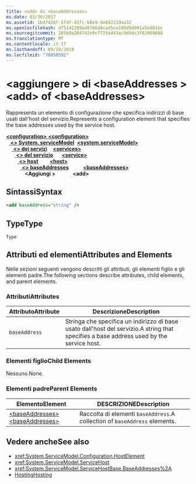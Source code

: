 ```yaml
---
title: <add> di <baseAddresses>
ms.date: 03/30/2017
ms.assetid: 1bd7426f-5f4f-43fc-b8e9-de842219aa32
ms.openlocfilehash: d75142209ad8706d0cad5ce188d9d991a5e881bc
ms.sourcegitcommit: 205b9a204742e9c77256d43ac9d94c3f82909808
ms.translationtype: MT
ms.contentlocale: it-IT
ms.lasthandoff: 09/10/2019
ms.locfileid: "70850592"
---
```

# <a name="add-of-baseaddresses"></a><span data-ttu-id="958e9-102">\<aggiungere > di \<baseAddresses ></span><span class="sxs-lookup"><span data-stu-id="958e9-102">\<add> of \<baseAddresses></span></span>
<span data-ttu-id="958e9-103">Rappresenta un elemento di configurazione che specifica indirizzi di base usati dall'host del servizio.</span><span class="sxs-lookup"><span data-stu-id="958e9-103">Represents a configuration element that specifies the base addresses used by the service host.</span></span>  
  
<span data-ttu-id="958e9-104">[ **\<configuration>** ](../configuration-element.md)</span><span class="sxs-lookup"><span data-stu-id="958e9-104">[**\<configuration>**](../configuration-element.md)</span></span>\
<span data-ttu-id="958e9-105">&nbsp;&nbsp;[ **\<> System. serviceModel**](system-servicemodel.md)</span><span class="sxs-lookup"><span data-stu-id="958e9-105">&nbsp;&nbsp;[**\<system.serviceModel>**](system-servicemodel.md)</span></span>\
<span data-ttu-id="958e9-106">&nbsp;&nbsp;&nbsp;&nbsp;[ **\<> dei servizi**](services.md)</span><span class="sxs-lookup"><span data-stu-id="958e9-106">&nbsp;&nbsp;&nbsp;&nbsp;[**\<services>**](services.md)</span></span>\
<span data-ttu-id="958e9-107">&nbsp;&nbsp;&nbsp;&nbsp;&nbsp;&nbsp;[ **\<> del servizio**](service.md)</span><span class="sxs-lookup"><span data-stu-id="958e9-107">&nbsp;&nbsp;&nbsp;&nbsp;&nbsp;&nbsp;[**\<service>**](service.md)</span></span>\
<span data-ttu-id="958e9-108">&nbsp;&nbsp;&nbsp;&nbsp;&nbsp;&nbsp;&nbsp;&nbsp;[ **\<> host**](host.md)</span><span class="sxs-lookup"><span data-stu-id="958e9-108">&nbsp;&nbsp;&nbsp;&nbsp;&nbsp;&nbsp;&nbsp;&nbsp;[**\<host>**](host.md)</span></span>\
<span data-ttu-id="958e9-109">&nbsp;&nbsp;&nbsp;&nbsp;&nbsp;&nbsp;&nbsp;&nbsp;&nbsp;&nbsp;[ **\<> baseAddresses**](baseaddresses.md)</span><span class="sxs-lookup"><span data-stu-id="958e9-109">&nbsp;&nbsp;&nbsp;&nbsp;&nbsp;&nbsp;&nbsp;&nbsp;&nbsp;&nbsp;[**\<baseAddresses>**](baseaddresses.md)</span></span>\
<span data-ttu-id="958e9-110">&nbsp;&nbsp;&nbsp;&nbsp;&nbsp;&nbsp;&nbsp;&nbsp;&nbsp;&nbsp;&nbsp;&nbsp; **\<Aggiungi >**</span><span class="sxs-lookup"><span data-stu-id="958e9-110">&nbsp;&nbsp;&nbsp;&nbsp;&nbsp;&nbsp;&nbsp;&nbsp;&nbsp;&nbsp;&nbsp;&nbsp;**\<add>**</span></span>  
  
## <a name="syntax"></a><span data-ttu-id="958e9-111">Sintassi</span><span class="sxs-lookup"><span data-stu-id="958e9-111">Syntax</span></span>  
  
```xml  
<add baseAddress="string" />
```  
  
## <a name="type"></a><span data-ttu-id="958e9-112">Type</span><span class="sxs-lookup"><span data-stu-id="958e9-112">Type</span></span>  
 `Type`  
  
## <a name="attributes-and-elements"></a><span data-ttu-id="958e9-113">Attributi ed elementi</span><span class="sxs-lookup"><span data-stu-id="958e9-113">Attributes and Elements</span></span>  
 <span data-ttu-id="958e9-114">Nelle sezioni seguenti vengono descritti gli attributi, gli elementi figlio e gli elementi padre.</span><span class="sxs-lookup"><span data-stu-id="958e9-114">The following sections describe attributes, child elements, and parent elements.</span></span>  
  
### <a name="attributes"></a><span data-ttu-id="958e9-115">Attributi</span><span class="sxs-lookup"><span data-stu-id="958e9-115">Attributes</span></span>  
  
|<span data-ttu-id="958e9-116">Attributo</span><span class="sxs-lookup"><span data-stu-id="958e9-116">Attribute</span></span>|<span data-ttu-id="958e9-117">Descrizione</span><span class="sxs-lookup"><span data-stu-id="958e9-117">Description</span></span>|  
|---------------|-----------------|  
|`baseAddress`|<span data-ttu-id="958e9-118">Stringa che specifica un indirizzo di base usato dall'host del servizio.</span><span class="sxs-lookup"><span data-stu-id="958e9-118">A string that specifies a base address used by the service host.</span></span>|  
  
### <a name="child-elements"></a><span data-ttu-id="958e9-119">Elementi figlio</span><span class="sxs-lookup"><span data-stu-id="958e9-119">Child Elements</span></span>  
 <span data-ttu-id="958e9-120">Nessuno.</span><span class="sxs-lookup"><span data-stu-id="958e9-120">None.</span></span>  
  
### <a name="parent-elements"></a><span data-ttu-id="958e9-121">Elementi padre</span><span class="sxs-lookup"><span data-stu-id="958e9-121">Parent Elements</span></span>  
  
|<span data-ttu-id="958e9-122">Elemento</span><span class="sxs-lookup"><span data-stu-id="958e9-122">Element</span></span>|<span data-ttu-id="958e9-123">DESCRIZIONE</span><span class="sxs-lookup"><span data-stu-id="958e9-123">Description</span></span>|  
|-------------|-----------------|  
|[<span data-ttu-id="958e9-124">\<baseAddresses></span><span class="sxs-lookup"><span data-stu-id="958e9-124">\<baseAddresses></span></span>](baseaddresses.md)|<span data-ttu-id="958e9-125">Raccolta di elementi `baseAddress`.</span><span class="sxs-lookup"><span data-stu-id="958e9-125">A collection of `baseAddress` elements.</span></span>|  
  
## <a name="see-also"></a><span data-ttu-id="958e9-126">Vedere anche</span><span class="sxs-lookup"><span data-stu-id="958e9-126">See also</span></span>

- <xref:System.ServiceModel.Configuration.HostElement>
- <xref:System.ServiceModel.ServiceHost>
- <xref:System.ServiceModel.ServiceHostBase.BaseAddresses%2A>
- [<span data-ttu-id="958e9-127">Hosting</span><span class="sxs-lookup"><span data-stu-id="958e9-127">Hosting</span></span>](../../../wcf/feature-details/hosting.md)
